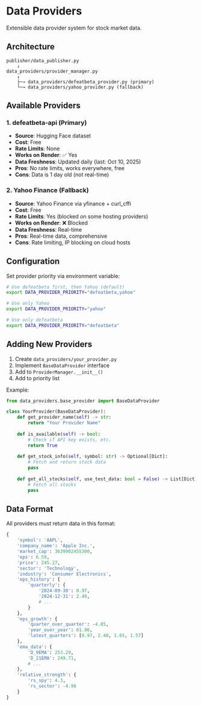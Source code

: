 # Data Providers

Extensible data provider system for stock market data.

## Architecture

```
publisher/data_publisher.py
    ↓
data_providers/provider_manager.py
    ↓
    ├─→ data_providers/defeatbeta_provider.py (primary)
    └─→ data_providers/yahoo_provider.py (fallback)
```

## Available Providers

### 1. defeatbeta-api (Primary)
- **Source**: Hugging Face dataset
- **Cost**: Free
- **Rate Limits**: None
- **Works on Render**: ✅ Yes
- **Data Freshness**: Updated daily (last: Oct 10, 2025)
- **Pros**: No rate limits, works everywhere, free
- **Cons**: Data is 1 day old (not real-time)

### 2. Yahoo Finance (Fallback)
- **Source**: Yahoo Finance via yfinance + curl_cffi
- **Cost**: Free
- **Rate Limits**: Yes (blocked on some hosting providers)
- **Works on Render**: ❌ Blocked
- **Data Freshness**: Real-time
- **Pros**: Real-time data, comprehensive
- **Cons**: Rate limiting, IP blocking on cloud hosts

## Configuration

Set provider priority via environment variable:

```bash
# Use defeatbeta first, then Yahoo (default)
export DATA_PROVIDER_PRIORITY="defeatbeta,yahoo"

# Use only Yahoo
export DATA_PROVIDER_PRIORITY="yahoo"

# Use only defeatbeta
export DATA_PROVIDER_PRIORITY="defeatbeta"
```

## Adding New Providers

1. Create `data_providers/your_provider.py`
2. Implement `BaseDataProvider` interface
3. Add to `ProviderManager.__init__()` 
4. Add to priority list

Example:

```python
from data_providers.base_provider import BaseDataProvider

class YourProvider(BaseDataProvider):
    def get_provider_name(self) -> str:
        return "Your Provider Name"
    
    def is_available(self) -> bool:
        # Check if API key exists, etc.
        return True
    
    def get_stock_info(self, symbol: str) -> Optional[Dict]:
        # Fetch and return stock data
        pass
    
    def get_all_stocks(self, use_test_data: bool = False) -> List[Dict]:
        # Fetch all stocks
        pass
```

## Data Format

All providers must return data in this format:

```python
{
    'symbol': 'AAPL',
    'company_name': 'Apple Inc.',
    'market_cap': 3639902455300,
    'eps': 6.59,
    'price': 245.27,
    'sector': 'Technology',
    'industry': 'Consumer Electronics',
    'eps_history': {
        'quarterly': {
            '2024-09-30': 0.97,
            '2024-12-31': 2.40,
            # ...
        }
    },
    'eps_growth': {
        'quarter_over_quarter': -4.85,
        'year_over_year': 61.86,
        'latest_quarters': [0.97, 2.40, 1.65, 1.57]
    },
    'ema_data': {
        'D_9EMA': 253.29,
        'D_21EMA': 249.71,
        # ...
    },
    'relative_strength': {
        'rs_spy': 4.3,
        'rs_sector': -4.96
    }
}
```

